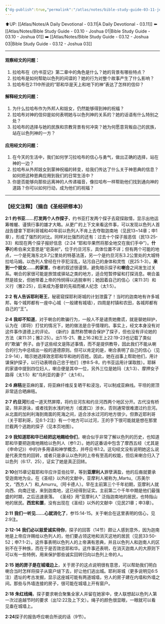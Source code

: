 ```yaml
---
{"dg-publish":true,"permalink":"/atlas/notes/bible-study-guide-03-11-joshua-02/","noteIcon":""}
---
```


⬆️UP: [[Atlas/Notes/A Daily Devotional - 03.11\|A Daily Devotional - 03.11]]
⬅️ [[Atlas/Notes/Bible Study Guide - 03.10 - Joshua 01\|Bible Study Guide - 03.10 - Joshua 01]]
➡️ [[Atlas/Notes/Bible Study Guide - 03.12 - Joshua 03\|Bible Study Guide - 03.12 - Joshua 03]] 

---

#### 观察经文的问题：

1. 拉哈布在《约书亚记》第二章中的角色是什么？她的背景有哪些特点？
2. 拉哈布是如何帮助以色列的间谍的？她的行为对整个故事产生了什么影响？
3. 拉哈布在2:11中所说的“耶和华是天上和地下的神”表达了怎样的信仰？

#### 解释经文的问题：

1. 为什么拉哈布作为外邦人和妓女，仍然能够得到神的祝福？
2. 拉哈布对神的信仰是如何表明她与以色列神的关系的？她的话语有什么特别之处？
3. 拉哈布的选择与她的民族和宗教背景有何冲突？她为何愿意背叛自己的民族，站在以色列神的一方？

#### 应用经文的问题：

1. 在今天的生活中，我们如何学习拉哈布的信心与勇气，做出正确的选择，站在神的一边？
2. 拉哈布从外邦妓女到蒙神祝福的转变，给我们传达了什么关于神恩典的信息？如何把这种恩典应用到我们的日常生活中？
3. 你是否能够向那些远离神的人传递福音，像拉哈布一样帮助他们找到通向神的道路？你可以如何行动，成为他们的祝福？

---
### 【经文注释】（摘自《圣经研修本》）

**2:1** **约书亚……打发两个人作探子**，约书亚打发两个探子去窥探敌情，显示出他运筹帷幄、谨慎行事的雄才大略。从更广的上下文来看这件事，可以发现以色列人首战告捷拿下耶利哥城和40年前以色列人不肯上去夺取迦南地（见民13~14章；申1章），形成了强烈的对比。同样对比强烈的还有：过去十个探子报恶信（民13:25-33）和现在两个探子报好信息（2:24 “耶和华果然将那全地交在我们手中”）。**什亭**的希伯来文意思是“皂英树”，位于约旦河东，具体位置不详；但有两个可能的地点，一个是死海东北9.7公里处的特基法莲，另一个是约旦河东3.2公里处的大城特拉哈马姆。以色列人曾经在什亭犯淫乱，玷污自己的身体和灵性（民25:1-3）。**来到一个妓女……的家里**，作者的叙述很谨慎，避免暗示探子和**喇合**之间发生过关系。喇合的家很可能是旅馆或驿站之类的地方，适合短暂停留和打探消息。喇合虽然是妓女，但她带着上帝的怜悯得以逃脱审判；她因着自己的信心（来11:31）和义行（雅2:25），后来成为基督的先祖而被人纪念（太1:5）。

**2:2** **有人告诉耶利哥王**，秘密窥探耶利哥城的计划泄露了！当时的迦南地有许多城邦，每个城邦都有一座中心城（一般建有城墙），四周是村镇和农田，各城邦都有自己的“王”。

**2:4** **我却不知道**，对于喇合的欺骗行为，一般人不是谴责她撒谎，就是替她辩护，认为在（即将）打仗的情况下，她的做法是合乎情理的。事实上，经文本身没有对这件事作道德上的评论。 《新约》虽然称赞喇合保护了探子，但也没有评论她的方法（来11:31；雅2:25）。出1:15-21、撒上16:2和王上22:19-23也记载了类似的“欺骗” 例子。由于这些经文是陈述事情，而不是提供教导，因此我们不能从喇合的行为中总结出一般的道德原则。但可以肯定的是，喇合表明了自己的信心（见2:9-14），暗示她选择效忠耶和华和祂的百姓。因此，她在战事上帮助他们，用计谋保护探子，以行动表明自己忠于他们（参8:5-8，约书亚运用计谋取胜）。耶稣的家谱中提到四位妇人，喇合便是其中一位，另外三位是她玛（太1:3）、摩押女子路得（太1:5）和“乌利亚的妻子”（太1:6）。

**2:6** **麻秸**是亚麻的茎，将亚麻纤维反复晒干和浸泡，可以制成亚麻线。平坦的房顶非常适合晒麻秸。

**2:7** **约旦河**形成一道天然屏障，将约旦河东和约旦河西两个地区分开。古代没有桥梁，除非游泳，或者找到水浅的地方（或渡口）涉水，否则通常很难渡过约旦河。从北面的加利利海到南面的死海之间，适合涉水过河的地方很少。但靠近耶利哥（关于耶利哥，见6:1-2注）有一个地方可以过河，王的手下很可能就是想在那里拦截两个逃跑的探子（见本页地图）。

**2:9** **我知道耶和华已经把这地赐给你们**，喇合似乎非常了解以色列的历史，也知道耶和华要把迦南地赐给以色列人（参1:2）。她的这番话中包含了摩西五经（尤其是《申命记》）中的许多用语和神学概念，并呼应书1:2。这句经文没有说明她这么说是代表灵性的回转，或者只是承认以色列的上帝有至高的权能，但后来喇合归入了以色列（6:17、25），证实了她是真正回转。

**2:10**创15章记载耶和华应许亚伯拉罕，等到**亚摩利人**罪孽满盈，他的后裔就要承受迦南地为业。在《圣经》以外的文献中，亚摩利人被称为_Martu_（苏美尔文，“西方人”）和_Amurru_（阿卡德人）。早在主前第三个千年初期，亚摩利人就向西、向南迁徙，来到迦南地，这已经得到证实。主前第二个千年中期是他们最强盛的时期，之后迅速衰落。 《圣经》用“亚摩利人” 泛指迦南地的居民，也特指山地的居民。**西宏和噩**，没有出现在《圣经》以外的文献中（见民21章；申3章）。

**2:11** **我们一听见……心就消化了**，参15:14-15。关于喇合在这里表明的信心，见2:9注。

**2:12-14** **我们必以慈爱诚实待你**，探子的回答（14节）颇让人感到意外，因为迦南地是上帝应许赐给以色列人的，他们要占领这地和消灭这地的居民（见民33:50-52；申7:1-2）。这件事表明以色列人的上帝满有恩典，并且以色列人和迦南人的区别不在于种族，而在于是否效忠耶和华。这件事还表明，在消灭迦南人的大原则下可以有一些特例，用来保护那些诚实回转归向以色列上帝的人。

**2:15** **她的房子是在城墙边上**，关于房子的这点说明很有意思，可以帮助我们明白喇合当时怎样将探子从窗户缒下去，好让他们逃出城。耶利哥城（更多说明见6:5注）遗址的考古发掘，显示这座城可能有两道城墙，穷人的房子建在内墙和外墙之间。那些与外墙连接的房子，很可能在城墙上开有窗户。

**2:18** **朱红线绳**，探子要求喇合聚集全家人并留在她家中，使人联想起以色列人第一次过逾越节时的要求（出12:22及上下文）。绳子的颜色很显眼，一眼就可以看见垂在城墙上。

**2:24**探子的报告呼应喇合所说的话（9节）。